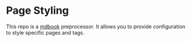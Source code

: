 # Page Styling
This repo is a [mdbook](https://rust-lang.github.io/mdBook) preprocessor. It allows you to provide configuration
to style specific pages and tags.
